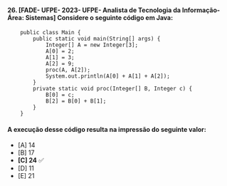 #### 26.   [FADE- UFPE- 2023- UFPE- Analista de Tecnologia da Informação- Área: Sistemas] Considere o seguinte código em Java:

        public class Main {
            public static void main(String[] args) {
                Integer[] A = new Integer[3];
                A[0] = 2;
                A[1] = 3;
                A[2] = 9;
                proc(A, A[2]);
                System.out.println(A[0] + A[1] + A[2]);
            }
            private static void proc(Integer[] B, Integer c) {
                B[0] = c;
                B[2] = B[0] + B[1];
            }
        }

####  A execução desse código resulta na impressão do seguinte valor:

- [A] 14
- [B] 17
- **[C] 24** ✅
- [D] 11
- [E] 21
